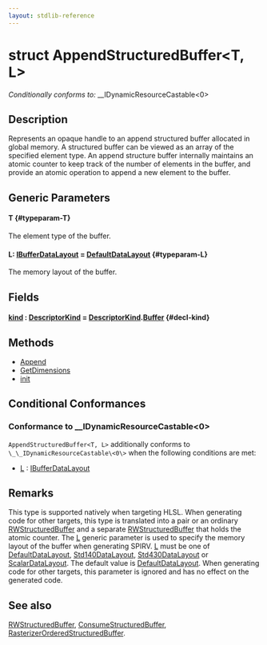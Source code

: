 ```yaml
---
layout: stdlib-reference
---
```


# struct AppendStructuredBuffer\<T, L\>

*Conditionally conforms to:* \_\_IDynamicResourceCastable\<0\>

## Description

Represents an opaque handle to an append structured buffer allocated in global memory.
A structured buffer can be viewed as an array of the specified element type.
An append structure buffer internally maintains an atomic counter to keep track of the number of elements in the buffer,
and provide an atomic operation to append a new element to the buffer.

## Generic Parameters

#### T {#typeparam-T}
The element type of the buffer.

#### L: [IBufferDataLayout](/stdlib-reference/interfaces/ibufferdatalayout-017b/index) = [DefaultDataLayout](/stdlib-reference/types/defaultdatalayout-07b/index) {#typeparam-L}
The memory layout of the buffer.


## Fields

#### [kind](/stdlib-reference/types/appendstructuredbuffer-06g/kind) : [DescriptorKind](/stdlib-reference/types/descriptorkind-0a/index) = [DescriptorKind](/stdlib-reference/types/descriptorkind-0a/index)\.[Buffer](/stdlib-reference/types/descriptorkind-0a/index#decl-Buffer) {#decl-kind}

## Methods

* [Append](/stdlib-reference/types/appendstructuredbuffer-06g/append-0)
* [GetDimensions](/stdlib-reference/types/appendstructuredbuffer-06g/getdimensions-03)
* [init](/stdlib-reference/types/appendstructuredbuffer-06g/init)

## Conditional Conformances

### Conformance to \_\_IDynamicResourceCastable\<0\>
`AppendStructuredBuffer<T, L>` additionally conforms to `\_\_IDynamicResourceCastable\<0\>` when the following conditions are met:

  * [L](/stdlib-reference/types/appendstructuredbuffer-06g/index#typeparam-L) : [IBufferDataLayout](/stdlib-reference/interfaces/ibufferdatalayout-017b/index)
## Remarks


This type is supported natively when targeting HLSL.
When generating code for other targets, this type is translated into a pair or an ordinary <span class='code'><a href="/stdlib-reference/types/rwstructuredbuffer-012c/index" class="code_type">RWStructuredBuffer</a></span> and
a separate <span class='code'><a href="/stdlib-reference/types/rwstructuredbuffer-012c/index" class="code_type">RWStructuredBuffer</a></span> that holds the atomic counter.
The <span class='code'><a href="/stdlib-reference/types/appendstructuredbuffer-06g/index#typeparam-L" class="code_type">L</a></span> generic parameter is used to specify the memory layout of the buffer when
generating SPIRV.
<span class='code'><a href="/stdlib-reference/types/appendstructuredbuffer-06g/index#typeparam-L" class="code_type">L</a></span> must be one of <span class='code'><a href="/stdlib-reference/types/defaultdatalayout-07b/index" class="code_type">DefaultDataLayout</a></span>, <span class='code'><a href="/stdlib-reference/types/std140datalayout-06a/index" class="code_type">Std140DataLayout</a></span>, <span class='code'><a href="/stdlib-reference/types/std430datalayout-06a/index" class="code_type">Std430DataLayout</a></span> or <span class='code'><a href="/stdlib-reference/types/scalardatalayout-06a/index" class="code_type">ScalarDataLayout</a></span>.
The default value is <span class='code'><a href="/stdlib-reference/types/defaultdatalayout-07b/index" class="code_type">DefaultDataLayout</a></span>.
When generating code for other targets, this parameter is ignored and has no effect on the generated code.

## See also

<span class='code'><a href="/stdlib-reference/types/rwstructuredbuffer-012c/index" class="code_type">RWStructuredBuffer</a></span>, <span class='code'><a href="/stdlib-reference/types/consumestructuredbuffer-07h/index" class="code_type">ConsumeStructuredBuffer</a></span>, <span class='code'><a href="/stdlib-reference/types/rasterizerorderedstructuredbuffer-0ahr/index" class="code_type">RasterizerOrderedStructuredBuffer</a></span>.


